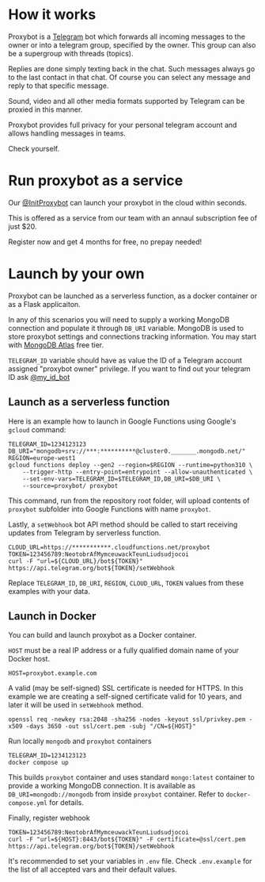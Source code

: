 # How it works

Proxybot is a [Telegram](https://www.telegram.org) bot which forwards all incoming messages to the owner or into a telegram group, specified by the owner.
This group can also be a supergroup with threads (topics).

Replies are done simply texting back in the chat. Such messages always go to the last contact in  that chat.
Of course you can select any message and reply to that specific message.

Sound, video and all other media formats supported by Telegram can be proxied in this manner.

Proxybot provides full privacy for your personal telegram account and allows handling messages in teams. 

Check yourself.

# Run proxybot as a service
Our  [@InitProxybot](https://t.me/InitProxybot) can launch your proxybot in the cloud within seconds.

This is offered as a service from our team with an annaul subscription fee of just $20.

Register now and get 4 months for free, no prepay needed!

# Launch by your own
Proxybot can be launched as a serverless function, as a docker container or as a Flask applicaiton. 

In any of this scenarios you will  need to supply a working MongoDB connection and populate it through `DB_URI` variable. 
MongoDB is used to store proxybot settings and connections tracking information. 
You may start with [MongoDB Atlas](https://www.mongodb.com/docs/atlas/) free tier.

`TELEGRAM_ID` variable should have as value the ID of a Telegram account  assigned "proxybot owner" privilege. 
If you want to find out your telegram ID ask [@my_id_bot ](https://t.me/my_id_bot)


## Launch as a serverless function
Here is an example how to launch in Google Functions using Google's `gcloud` command:
```
TELEGRAM_ID=1234123123
DB_URI="mongodb+srv://***:**********@cluster0._______.mongodb.net/"
REGION=europe-west1
gcloud functions deploy --gen2 --region=$REGION --runtime=python310 \
    --trigger-http --entry-point=entrypoint --allow-unauthenticated \
	--set-env-vars=TELEGRAM_ID=$TELEGRAM_ID,DB_URI=$DB_URI \
	--source=proxybot/ proxybot
```

This command, run from the repository root folder, will upload contents of `proxybot` subfolder into Google Functions with name `proxybot`.

Lastly, a `setWebhook` bot API method should be called to start receiving updates from Telegram by serverless function. 
```
CLOUD_URL=https://***********.cloudfunctions.net/proxybot
TOKEN=123456789:NeotobrAfMymceuwackTeunLiudsudjocoi
curl -F "url=${CLOUD_URL}/bot${TOKEN}" https://api.telegram.org/bot${TOKEN}/setWebhook
```

Replace `TELEGRAM_ID`, `DB_URI`, `REGION`, `CLOUD_URL`, `TOKEN` values from these examples with your data.

## Launch in Docker
You can build and launch proxybot as a Docker container.

`HOST` must be a real IP address or a fully qualified domain name of your Docker host.
```
HOST=proxybot.example.com
```

A valid (may be self-signed) SSL certificate is needed for HTTPS.
In this example we are creating a self-signed certificate valid for 10 years,
and later it will be used in `setWebhook` method.
```
openssl req -newkey rsa:2048 -sha256 -nodes -keyout ssl/privkey.pem -x509 -days 3650 -out ssl/cert.pem -subj "/CN=${HOST}"
```

Run locally `mongodb` and `proxybot` containers
```
TELEGRAM_ID=1234123123
docker compose up
```

This builds `proxybot` container and uses standard `mongo:latest` container to provide a working MongoDB  connection.
It is available as ```DB_URI=mongodb://mongodb``` from inside `proxybot` container.
Refer to `docker-compose.yml` for details.

Finally, register webhook
```
TOKEN=123456789:NeotobrAfMymceuwackTeunLiudsudjocoi
curl -F "url=${HOST}:8443/bot${TOKEN}" -F certificate=@ssl/cert.pem https://api.telegram.org/bot${TOKEN}/setWebhook
```

It's recommended to set your variables in `.env` file.
Check `.env.example` for the list of all accepted vars and their default values.



